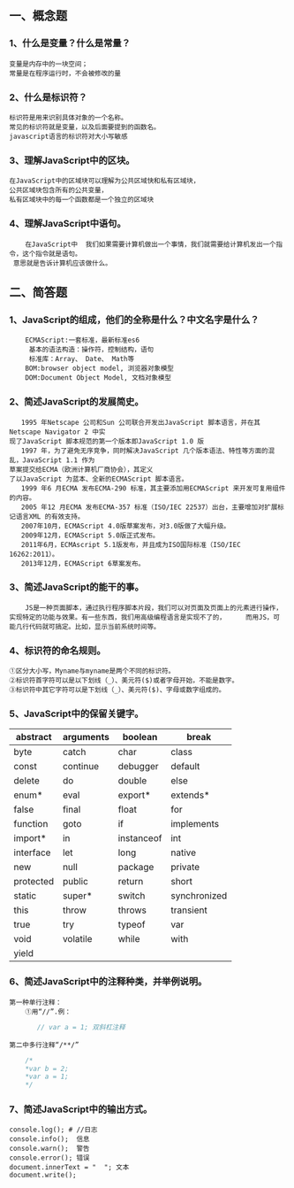 ## 一、概念题
### 1、什么是变量？什么是常量？
    变量是内存中的一块空间；
    常量是在程序运行时，不会被修改的量
### 2、什么是标识符？
    标识符是用来识别具体对象的一个名称。
    常见的标识符就是变量，以及后面要提到的函数名。
    javascript语言的标识符对大小写敏感
### 3、理解JavaScript中的区块。
    在JavaScript中的区域块可以理解为公共区域快和私有区域块，
    公共区域块包含所有的公共变量，
    私有区域块中的每一个函数都是一个独立的区域块
### 4、理解JavaScript中语句。
        在JavaScript中  我们如果需要计算机做出一个事情，我们就需要给计算机发出一个指令，这个指令就是语句。
     意思就是告诉计算机应该做什么。
## 二、简答题
### 1、JavaScript的组成，他们的全称是什么？中文名字是什么？
        ECMAScript:一套标准，最新标准es6
         基本的语法构造：操作符，控制结构，语句
         标准库：Array、 Date、 Math等
        BOM:browser object model, 浏览器对象模型
        DOM:Document Object Model, 文档对象模型
### 2、简述JavaScript的发展简史。
       1995 年Netscape 公司和Sun 公司联合开发出JavaScript 脚本语言，并在其Netscape Navigator 2 中实
    现了JavaScript 脚本规范的第一个版本即JavaScript 1.0 版
       1997 年，为了避免无序竞争，同时解决JavaScript 几个版本语法、特性等方面的混乱，JavaScript 1.1 作为
    草案提交给ECMA（欧洲计算机厂商协会），其定义
    了以JavaScript 为蓝本、全新的ECMAScript 脚本语言。
       1999 年6 月ECMA 发布ECMA-290 标准，其主要添加用ECMAScript 来开发可复用组件的内容。
       2005 年12 月ECMA 发布ECMA-357 标准（ISO/IEC 22537）出台，主要增加对扩展标记语言XML 的有效支持。
       2007年10月，ECMAScript 4.0版草案发布，对3.0版做了大幅升级。
       2009年12月，ECMAScript 5.0版正式发布。
       2011年6月，ECMAscript 5.1版发布，并且成为ISO国际标准（ISO/IEC 16262:2011）。
       2013年12月，ECMAScript 6草案发布。
### 3、简述JavaScript的能干的事。
        JS是一种页面脚本，通过执行程序脚本片段，我们可以对页面及页面上的元素进行操作，
    实现特定的功能与效果。有一些东西，我们用高级编程语言是实现不了的，     而用JS，可
    能几行代码就可搞定。比如，显示当前系统时间等。
### 4、标识符的命名规则。
    ①区分大小写，Myname与myname是两个不同的标识符。
    ②标识符首字符可以是以下划线（_）、美元符($)或者字母开始，不能是数字。
    ③标识符中其它字符可以是下划线（_）、美元符($)、字母或数字组成的。
### 5、JavaScript中的保留关键字。
|abstract |arguments|boolean | break|
|---|---|---|---|
|byte | catch|char | class |
|const | continue|debugger | default|
|delete|do|double|else|
|enum*|eval|export*|extends*|
|false| final|float|for|
|function|goto|if|implements|
|import*|in|instanceof|int|
|interface|let|long|native|
|new|null|package|private|
|protected|public|return|short|
|static|super*|switch|synchronized|
|this|throw|throws|transient|
|true|try|typeof|var|
|void|volatile|while|with|
|yield||||
### 6、简述JavaScript中的注释种类，并举例说明。
    第一种单行注释：
        ①用“//”.例：
```js
       // var a = 1; 双斜杠注释
```
    第二中多行注释“/**/”
```js
    /*
    *var b = 2;
    *var a = 1;
    */
```
### 7、简述JavaScript中的输出方式。
    console.log(); # //日志
    console.info();  信息
    console.warn();  警告
    console.error(); 错误
    document.innerText = "  "; 文本
    document.write();

